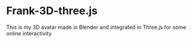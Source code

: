 # Frank-3D-three.js

This is my 3D avatar made in Blender and integrated in Three.js for some online interactivity
